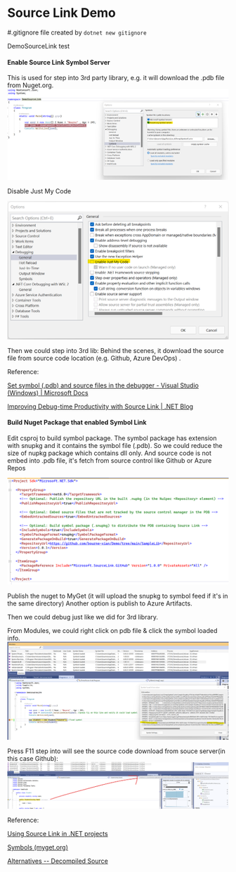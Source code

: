 # Source Link Demo
#.gitignore file created by `dotnet new gitignore`

DemoSourceLink test

#### Enable Source Link Symbol Server
This is used for step into 3rd party library, e.g. it will download the .pdb file from Nuget.org.
![Enable Source Link symbol](https://github.com/bourne-xian/Demo/blob/main/Img/TurnOn%20SourceLink.png)

Disable Just My Code

![Disable Just My Code](https://github.com/bourne-xian/Demo/blob/main/Img/Disable%20Just%20My%20Code.png)

Then we could step into 3rd lib: Behind the scenes, it download the source file from source code location (e.g. Github, Azure DevOps) .



Reference:

[Set symbol (.pdb) and source files in the debugger - Visual Studio (Windows) | Microsoft Docs](https://docs.microsoft.com/en-us/visualstudio/debugger/specify-symbol-dot-pdb-and-source-files-in-the-visual-studio-debugger?view=vs-2019#configure-symbol-locations-and-loading-options)

[Improving Debug-time Productivity with Source Link | .NET Blog](https://devblogs.microsoft.com/dotnet/improving-debug-time-productivity-with-source-link/)





#### Build Nuget Package that enabled Symbol Link

Edit csproj to build symbol package. The symbol package has extension with snupkg and it contains the symbol file (.pdb). So we could reduce the size of nupkg package which contains dll only. And source code is not embed into .pdb file, it's fetch from source control like Github or Azure Repos

![csproj file](https://github.com/bourne-xian/Demo/blob/main/Img/Update%20csproj.png)

Publish the nuget to MyGet (it will upload the snupkg to symbol feed if it's in the same directory)  Another option is publish to Azure Artifacts.

Then we could debug just like we did for 3rd library. 

From Modules, we could right click on pdb file & click the symbol loaded info.
![Check symbol loaded](https://github.com/bourne-xian/Demo/blob/main/Img/SymbolDownloadFromServer.png)

Press F11 step into will see the source code download from souce server(in this case Github):
![Step into release dll](https://github.com/bourne-xian/Demo/blob/main/Img/SourceCodeDownloadedFromServer.png)


Reference:

[Using Source Link in .NET projects](https://github.com/dotnet/sourcelink/blob/main/README.md#using-source-link-in-net-projects)

[Symbols (myget.org)](https://docs.myget.org/docs/reference/symbols)

[Alternatives -- Decompiled Source](https://devblogs.microsoft.com/visualstudio/decompilation-of-c-code-made-easy-with-visual-studio/)
